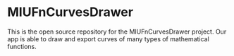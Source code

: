# MIUFnCurvesDrawer
This is the open source repository for the MIUFnCurvesDrawer project. Our app is able to draw and export curves of many types of mathematical functions.
